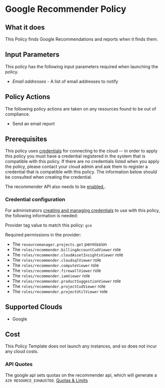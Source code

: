 # Google Recommender Policy

## What it does

This Policy finds Google Recommendations and reports when it finds them.

## Input Parameters

This policy has the following input parameters required when launching the policy.

- *Email addresses* - A list of email addresses to notify

## Policy Actions

The following policy actions are taken on any resources found to be out of compliance.

- Send an email report

## Prerequisites

This policy uses [credentials](https://docs.rightscale.com/policies/users/guides/credential_management.html) for connecting to the cloud -- in order to apply this policy you must have a credential registered in the system that is compatible with this policy. If there are no credentials listed when you apply the policy, please contact your cloud admin and ask them to register a credential that is compatible with this policy. The information below should be consulted when creating the credential.

The recommender API also needs to be [enabled.](https://cloud.google.com/recommender/docs/enabling#gcloud).

### Credential configuration

For administrators [creating and managing credentials](https://docs.rightscale.com/policies/users/guides/credential_management.html) to use with this policy, the following information is needed:

Provider tag value to match this policy: `gce`

Required permissions in the provider:

- The `resourcemanager.projects.get` permission
- The `roles/recommender.billingAccountCudViewer` role
- The `roles/recommender.cloudAssetInsightsViewer` role
- The `roles/recommender.cloudsqlViewer` role
- The `roles/recommender.computeViewer` role
- The `roles/recommender.firewallViewer` role
- The `roles/recommender.iamViewer` role
- The `roles/recommender.productSuggestionViewer` role
- The `roles/recommender.projectCudViewer` role
- The `roles/recommender.projectUtilViewer` role

## Supported Clouds

- Google

## Cost

This Policy Template does not launch any instances, and so does not incur any cloud costs.

### API Quotes

The google api sets quotas on the recommender api, which will generate a `429 RESOURCE_EXHAUSTED`. [Quotas & Limits](https://cloud.google.com/recommender/quotas)
